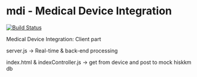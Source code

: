 # mdi - Medical Device Integration

[![Build Status](https://travis-ci.org/emafazillah/mdi.svg?branch=master)](https://travis-ci.org/emafazillah/mdi)

Medical Device Integration: Client part

server.js -> Real-time & back-end processing

index.html & indexController.js -> get from device and post to mock hiskkm db
